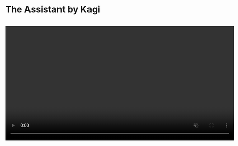 # The Assistant by Kagi

<br>

<video src="./media/assistant.mp4" width="720" type="video/mp4" autoplay muted loop playsinline disablepictureinpicture />

The Assistant by Kagi combines the top large language models (LLMs) with optional results from Kagi Search, making it the perfect companion for creative, research, and programming tasks — alongside everything else you can think of! All this is included in a single subscription!

>**NOTE:** We’re excited to [announce](https://blog.kagi.com/assistant-for-all) that Kagi Assistant is now available to all users across all plans, expanding from its previous exclusivity to Ultimate subscribers.

## Features

- Access to the latest and most performant large language models from OpenAI, Anthropic, Meta, Google, Mistral, Amazon, Alibaba, and DeepSeek.
- Multiple [custom assistants](#custom-assistants)
- The ability to control whether the Assistant has web access (powered by Kagi Search)
- Applying Kagi Search [Lenses](../features/lenses.md) and [Personalized Results](../features/website-info-personalized-results.md) to the Assistant searches
- Switch between multiple threads within a single window
- Saving Assistant threads
- Uploading files to use as context
- Altering the Assistant configuration within the thread
	- For example, you can ask the initial question with web access enabled and then disable it for subsequent questions!
	- It is also possible to switch to a different LLM in the middle of a thread
- Code syntax highlighting
- [Keyboard Shortcuts](#keyboard-shortcuts)
- Export conversations to markdown format
- Share threads with others using a link
- Voice input

## Privacy

When you use the Assistant by Kagi, your data is never used to train AI models (not by us or by the LLM providers), and no account information is shared with the LLM providers. By default, threads are deleted after 24 hours of inactivity. This behavior can be adjusted in the [settings](https://kagi.com/settings/?p=assistant).

## Using the Assistant

The Assistant can be accessed via the Control Center located in the top right corner of all Kagi pages or by clicking on the link in the top right corner of the Kagi homepage. [The direct link](https://kagi.com/assistant) to the Assistant can also be used.

When you first access the Assistant, you will be greeted by a familiar-looking landing page, allowing you to get right into using it.
You can either type your prompt or use voice input by pressing the microphone symbol.
You can choose which LLM you wish to use by opening the dropdown menu just below the prompt field.

The Assistant's web access can be toggled via the button below the prompt field.

## Which model to choose

There is no definite answer to the question of what the best LLM is.
As the number of competing models increases, users may find it difficult to find the right one for their task.
To aid in this, Kagi maintains a list of recommended models at the top of the LLM list.

![Screenshot showing the recommended models in Assistant model selection menu](./media/kagi_recommended.png)

*Kagi recommended models as of July 27, 2025.*

The recommendations are based on the [Kagi LLM Benchmarking Project](./llm-benchmark.md).
The benchmark tests measure model quality in various scenarios.

Another important aspect is the privacy policy of the model provider.
See our [LLM Privacy Comparison](./llms-privacy.md) for a detailed overview of how each provider handles your data.

## Threads

The Assistant supports threads, allowing you to keep your bagel topping ideas separate from your weekend projects.

The search bar enables you to search for that one elusive thread.
Currently, the search only looks through your thread titles.

By default, threads are kept for 24 hours after the last message.
If keeping threads alive permanently better fits your workflow, you can adjust this setting in [Assistant Settings](https://kagi.com/settings/?p=assistant).
Please note that the thread saving setting is applied **when the thread is created**.

Threads can be renamed, downloaded, shared, and  deleted via the `⋮` button which is displayed when you hover over the thread.
Threads can be further organized by adding tags to them.

## Tags

Tags allow you to keep your Assistant threads organized and easily accessible.
You can access the tag settings for the currently active thread at the top of the thread.
![Desktop tag location](./media/desktop_tag_location.png)
On mobile devices the tag settings can be found by tapping <img src="./media/kagi_logo_dark.svg" alt="Kagi logo" style="display:inline; vertical-align:middle; width:24px; height:24px;" /> at the top of the page and selecting **Edit tags**.
![Mobile tag location](./media/mobile_tag_location.jpeg)

If you have configured your threads to expire after 24 hours, each thread you create will automatically have the **Temporary** tag.
You can prevent threads from expiring by removing that tag.
Please note that adding a tag does not automatically remove the **Temporary** tag.

Each thread can have up to 100 tags.
Tags can be removed in the same menu where they were added.

![Assistant tag list](./media/assistant_tag_list.png)

Tags appear in the Assistant sidebar which allows you to quickly access tagged threads.
The sidebar can be accessed by clicking the sidebar icon  <img src="./media/sidebar.svg" alt="Assistant Sidebar logo" style="display:inline; vertical-align:middle; width:24px; height:24px;" />.
Selecting a tag will show all threads that have said tag, and the most recent thread with the tag will be automatically opened.
Creating a new thread when a tag is selected will automatically apply that tag to the created thread.
![Example screenshot of tag list on mobile](./media/tags_mobile.jpeg)
## Uploading Files to Assistant

The Assistant by Kagi supports file uploads, allowing you to provide additional context or information for your queries.

This can be useful for tasks like:

- Summarizing a document
- Extracting key insights from a report
- Analyzing data in a spreadsheet
- Describing an image
- Distilling main points from an audio file

To upload a file:

1. Click the paperclip icon <img src="./media/paperclip.svg" alt="Attachment icon" style="display:inline; vertical-align:middle; width:24px; height:24px;" /> in the prompt input box.
2. Select the file or image you wish to upload.
3. Provide a prompt with instructions to process the file or leave it blank to summarize it.

Important considerations for file uploads:

**File size limit:** The maximum file size for uploads is 16MB.
**Processing time:** Larger files may take a few moments to process.
**Context retention:** Uploaded file content remains in the conversation context for subsequent messages.

The Assistant supports various file formats across different categories, including:

| File Type    | Supported Formats                                                                                                                                                                 |
| :----------- | :-------------------------------------------------------------------------------------------------------------------------------------------------------------------------------- |
| Text         | txt, text, md (and other text-based formats)                                                                                                                                      |
| Rich Format  | pdf, docx, pptx                                                                                                                                                                   |
| Spreadsheets | csv, tsv, xlsx, json, jsonl                                                                                                                                                       |
| Image        | jpg, jpeg, png, gif, tiff, tif, webp                                                                                                                                              |
| Audio        | 3gpp, aa, aac, aax, act, aiff, amr, ape, au, awb, dct, dss, dvf, flac, gsm, iklax, ivs, m4a, m4b, m4p, mp4, mmf, mp3, mpc, msv, ogg, opus, ra, rm, sln, tta, vox, wav, wma, wvpla |

Note: Unsupported formats may be treated as binary files.

## Fetching online content

Assistant can fetch webpages and online documents (up to 50 MB) to use them as context for your conversation.
To use this feature, simply paste the URL in your Assistant conversation (make sure the Entire Web toggle is on).

## Custom Instructions

Do you prefer a more personalized Assistant experience?
You can provide custom instructions in the [Assistant Settings](https://kagi.com/settings?p=assistant).
These instructions can be utilized to refine the Assistant responses.
You can, for instance, instruct the Assistant to be more succinct or to consider your profession and location.

## Custom Assistants {#custom-assistants}

You can create Custom Assistants in the [Assistant Settings](https://kagi.com/settings?p=assistant).
It is possible to customize the LLM, settings (the use of web access, lenses, and personalized results), and the instructions for each Custom Assistant.

The Assistant comes with a built-in **Code** Custom Assistant that is optimized for programming tasks. It uses Claude 4 Sonnet and has web access.

For more details, refer to the [Custom Assistants](./custom-assistants.md) page.

## Keyboard Shortcuts {#keyboard-shortcuts}

The following keyboard shortcuts are available in the Assistant by Kagi on Mac and PC.

| Mac Shortcut                | Action                  |
| :-------------------------- | :---------------------- |
| &#8984; + K                 | New Thread              |
| &#8984; + Shift + S         | Toggle Sidebar          |
| &#8984; + Shift + C         | Copy Last Response      |
| &#8984; + Shift + E         | Edit Last Message       |
| &#8984; + Shift + Backspace | Delete Current Thread   |
| &#8984; + /                 | Focus Prompt Box        |
| &#8984; + .                 | Show Keyboard Shortcuts |

| PC Shortcut              | Action                  |
| :----------------------- | :---------------------- |
| Ctrl + K                 | New Thread              |
| Ctrl + Shift + S         | Toggle Sidebar          |
| Ctrl + Shift + C         | Copy Last Response      |
| Ctrl + Shift + E         | Edit Last Message       |
| Ctrl + Shift + Backspace | Delete Current Thread   |
| Ctrl + /                 | Focus Prompt Box        |
| Ctrl + .                 | Show Keyboard Shortcuts |

## LLMs Available in The Assistant

The Assistant provides access to the following LLMs:

| Developer  | Model                                                                                             | Plan     |
| ---------- | ------------------------------------------------------------------------------------------------- | -------- |
| Anthropic  | [Claude 4 Sonnet](https://kagi.com/assistant?profile=claude-4-sonnet)                             | Ultimate |
| Anthropic  | [Claude 4 Sonnet (reasoning)](https://kagi.com/assistant?profile=claude-4-sonnet-thinking)        | Ultimate |
| Anthropic  | [Claude 4 Opus](https://kagi.com/assistant?profile=claude-4-opus)                                 | Ultimate |
| Anthropic  | [Claude 4 Opus (reasoning)](https://kagi.com/assistant?profile=claude-4-opus-thinking)            | Ultimate |
| Anthropic  | [Claude 3.5 Haiku](https://kagi.com/assistant?profile=claude-3-haiku)                             | Ultimate |
| OpenAI     | [ChatGPT](https://kagi.com/assistant?profile=chatgpt-4o)                                          | Ultimate |
| OpenAI     | [GPT 4o mini](https://kagi.com/assistant?profile=gpt-4o-mini)                                     | All      |
| OpenAI     | [o3](https://kagi.com/assistant?profile=o3)                                                       | Ultimate |
| OpenAI     | [o4 mini](https://kagi.com/assistant?profile=o4-mini)                                             | Ultimate |
| OpenAI     | [GPT 4.1](https://kagi.com/assistant?profile=gpt-4-1)                                             | Ultimate |
| OpenAI     | [GPT 4.1 mini](https://kagi.com/assistant?profile=gpt-4-1-mini)                                   | All      |
| OpenAI     | [GPT 4.1 nano](https://kagi.com/assistant?profile=gpt-4-1-nano)                                   | All      |
| Mistral AI | [Mistral Large](https://kagi.com/assistant?profile=mistral-large)                                 | Ultimate |
| Mistral AI | [Mistral Medium](https://kagi.com/assistant?profile=mistral-medium)                               | All      |
| Mistral AI | [Mistral Small](https://kagi.com/assistant?profile=mistral-small)                                 | All      |
| Mistral AI | [Magistral Medium](https://kagi.com/assistant?profile=magistral-medium)                           | Ultimate |
| Mistral AI | [Magistral Small](https://kagi.com/assistant?profile=magistral-small)                             | All      |
| Google     | [Gemini 2.0 Flash](https://kagi.com/assistant?profile=gemini-flash)                               | All      |
| Google     | [Gemini 2.5 Flash Preview](https://kagi.com/assistant?profile=gemini-2-5-flash)                   | All      |
| Google     | [Gemini 2.5 Pro Preview](https://kagi.com/assistant?profile=gemini-2-5-pro)                       | Ultimate |
| Meta       | [Llama 4 Scout](https://kagi.com/assistant?profile=llama-4-scout)                                 | All      |
| Meta       | [Llama 4 Maverick](https://kagi.com/assistant?profile=llama-4-maverick)                           | All      |
| Alibaba    | [Qwen 3 32B](https://kagi.com/assistant?profile=qwen-3-32b)                                       | All      |
| Alibaba    | [Qwen 3 32B (reasoning)](https://kagi.com/assistant?profile=qwen-3-32b-thinking)                  | All      |
| Alibaba    | [Qwen 3 235B](https://kagi.com/assistant?profile=qwen-3-235b-a22b)                                | All      |
| Alibaba    | [Qwen 3 235B (reasoning)](https://kagi.com/assistant?profile=qwen-3-235b-a22b-thinking)           | All      |
| DeepSeek   | [DeepSeek Chat V3](https://kagi.com/assistant?profile=deepseek)                                   | All      |
| DeepSeek   | [DeepSeek R1](https://kagi.com/assistant?profile=deepseek-r1)                                     | Ultimate |
| DeepSeek   | [DeepSeek R1 Distill Llama 70B](https://kagi.com/assistant?profile=deepseek-r1-distill-llama-70b) | All      |
| xAI        | [Grok 3 Mini](https://kagi.com/assistant?profile=grok-3-mini)                                     | All      |
| xAI        | [Grok 3](https://kagi.com/assistant?profile=grok-3)                                               | Ultimate |
| Moonshot AI | [Kimi K2](https://kagi.com/assistant?profile=kimi-k2)                                            | Ultimate |


You can learn more about how these models compare in the [Kagi LLM Benchmarking Project](./llm-benchmark.md) page.

For more information about each model and its privacy practices, including details about providers, see our [LLM Privacy](./llms-privacy) page.



## Bangs

You can quickly access The Assistant using the following [bangs](../features/bangs.md):

- `!ai`, `!as`, `!assistant`, `!research`, `!answer`, `!discuss`, `!expert`, `!llm`, `!custom`, and `!asst`: These bangs direct you to the general Assistant interface for various types of queries.

- `!chat`: This bang accesses The Assistant with internet access turned off.

- `!code`: Use this bang to access the built-in **Code** Custom Assistant, which is tailored for coding-related queries.

- `!ki`: This bang accesses The Assistant with the Ki profile, providing a specialized interaction.

Each bang is designed to optimize your search experience by directing you to the most appropriate version of The Assistant for your needs.

## URL Parameters

You can specify a particular model in the Assistant's URL by including a `profile` parameter.
`https://kagi.com/assistant?profile=gpt-4o&q=%s`
The available model names can be found in the table above.

This can also be used with custom assistants, as described on the [custom assistant documentation](./custom-assistants.md#url-parameters).

The `internet` parameter can be used to turn on and off internet access, set to `true` to enable, anything else to disable. This overrides the internet setting of the profile used.

The `lens` parameter can be used to set the lens if internet access is enabled. The value of this is the lowercase format of the lens name, for example, `https://kagi.com/assistant?lens=programming&q=%s` will use the Programming lens.

Here is an example of a URL that disables internet access, uses the **Claude 3 Haiku** model, and applies the **Programming lens**:  
```https://kagi.com/assistant?profile=claude-3-haiku&internet=false&lens=programming&q=%s```

## Availability

The Assistant is available to all members. However, premium models are only available in our Ultimate plan.
If you are on a different plan and you need access to these models, you can upgrade from the [Billing Settings](https://kagi.com/settings?p=billing_plan) page.

We also offer an Ultimate upgrade for Family Plans, you can upgrade from the [Family Management](https://kagi.com/settings?p=account_members) page.

## Usage Limits

### Context window limit

There's no fixed limit on conversation length, we automatically optimize lengthy chats behind the scenes to maintain performance.

### Input limitations

#### Text input

- **Maximum 100,000 characters** per message
- Text exceeding this limit will be automatically truncated

#### File uploads

- **Maximum total size: 16 MB** (applies to single or multiple files)
- **URL content: 50 MB** maximum retrievable size

### Custom Instructions

- **Maximum 5,000 characters** for custom Assistant instructions

### Fair Use Policy

We use a value-based usage system to maintain high-quality service for all users:

- Your monthly plan determines your token usage allowance.
    - For example, a **$25 monthly plan** provides up to **$25 worth of token usage** across all models.
- For yearly plans, you get access to the full year's worth of token usage at the start of the plan.
    - For instance, the **Ultimate yearly plan** allows up to **$270 worth of token usage for the entire year**.
- A **20% margin markup** is included in token usage cost calculations to cover search queries, infrastructure, and development costs.
    - For example, **$25 token usage** consists of **$20 for raw token costs** and **$5 for operational costs**.
- Users will receive an in-app reminder as they near their usage limit. If the limit is exceeded, new AI interactions will be disabled until they either renew their plan early or the next billing cycle begins.
    - **Note:** We will soon introduce the option to purchase top-up credits, allowing you to extend Assistant usage beyond fair-use limits with an amount of your choice. These credits can then also be used for other Kagi products such as the API.

For additional questions about these limitations or policies, please contact our support team.

### Tips to reduce token usage

Here are some suggestions to reduce token usage:

1. Use less expensive models for simple tasks like summarization or basic information extraction. Our [LLM Benchmarking project](https://help.kagi.com/kagi/ai/llm-benchmark.html) page contains cost information for the different models.
2. Create new threads for unrelated questions rather than continuing in the same conversation.
3. Be specific and concise in your prompts to get more focused responses.
4. Use the "Edit Prompt” feature (pencil icon) to refine your question instead of sending multiple clarifications.
5. Disable web access when you don't need internet information.
6. Limit file uploads to only what's necessary for your query.
7. Break complex tasks into smaller, focused questions across multiple threads.
8. Use custom instructions to request consistently concise responses.
9. Leverage specialized custom assistants optimized for specific tasks.
10. Download and delete completed threads to avoid accidentally continuing old conversations.

## FAQ

**Q**: What is Kagi’s stance about using LLMs in search?\
**A**: We continue to relentlessly focus on the core search experience and build thoughtfully integrated features on top of it. Read more about it in our [AI Integration Philosophy](../why-kagi/ai-philosophy.md) page.
